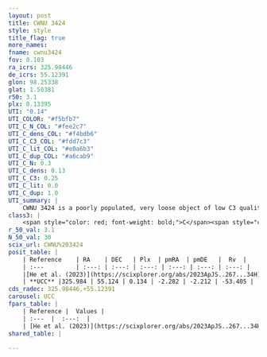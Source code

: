 ```yaml
---
layout: post
title: CWNU 3424
style: style
title_flag: true
more_names: 
fname: cwnu3424
fov: 0.103
ra_icrs: 325.98446
de_icrs: 55.12391
glon: 98.25338
glat: 1.50381
r50: 3.1
plx: 0.13395
UTI: "0.14"
UTI_COLOR: "#f5bfb7"
UTI_C_N_COL: "#fee2c7"
UTI_C_dens_COL: "#f4bdb6"
UTI_C_C3_COL: "#fdd7c3"
UTI_C_lit_COL: "#e0a6b3"
UTI_C_dup_COL: "#a6cab9"
UTI_C_N: 0.3
UTI_C_dens: 0.13
UTI_C_C3: 0.25
UTI_C_lit: 0.0
UTI_C_dup: 1.0
UTI_summary: |
    CWNU 3424 is a poorly populated, very loose object of low C3 quality. It was recently reported in the literature.
class3: |
    <span style="color: red; font-weight: bold;">C</span><span style="color: red; font-weight: bold;">C</span>
r_50_val: 3.1
N_50_val: 30
scix_url: CWNU%203424
posit_table: |
    | Reference    | RA    | DEC   | Plx  | pmRA  | pmDE   |  Rv  |
    | :---         | :---: | :---: | :---: | :---: | :---: | :---: |
    |[He et al. (2023)](https://scixplorer.org/abs/2023ApJS..267...34H) | 325.989 | 55.125 | 0.132 | -2.292 | -2.206 | -- |
    | **UCC** |325.984 | 55.124 | 0.134 | -2.282 | -2.212 | -53.405 | 
cds_radec: 325.98446,+55.12391
carousel: UCC
fpars_table: |
    | Reference |  Values |
    | :---  |  :---:  |
    | [He et al. (2023)](https://scixplorer.org/abs/2023ApJS..267...34H) | `A0=5.1, m-M=15.0, logA=6.7` |
shared_table: |
    
---
```

